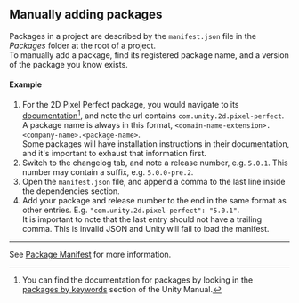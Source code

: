 ## Manually adding packages
Packages in a project are described by the `manifest.json` file in the *Packages* folder at the root of a project.  
To manually add a package, find its registered package name, and a version of the package you know exists.  

#### Example
1. For the 2D Pixel Perfect package, you would navigate to its [documentation](https://docs.unity3d.com/Packages/com.unity.2d.pixel-perfect@latest/)[^1], and note the url contains `com.unity.2d.pixel-perfect`.  
    A package name is always in this format, `<domain-name-extension>.<company-name>.<package-name>`.  
    Some packages will have installation instructions in their documentation, and it's important to exhaust that information first.  
2. Switch to the changelog tab, and note a release number, e.g. `5.0.1`. This number may contain a suffix, e.g. `5.0.0-pre.2`.  
3. Open the `manifest.json` file, and append a comma to the last line inside the dependencies section.
4. Add your package and release number to the end in the same format as other entries. E.g. `"com.unity.2d.pixel-perfect": "5.0.1"`.  
    It is important to note that the last entry should not have a trailing comma. This is invalid JSON and Unity will fail to load the manifest.  

---  

See [Package Manifest](https://docs.unity3d.com/Manual/upm-manifestPkg.html) for more information.  

[^1]: You can find the documentation for packages by looking in the [packages by keywords](https://docs.unity3d.com/Manual/pack-keys.html) section of the Unity Manual.